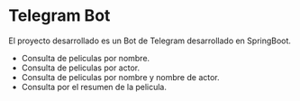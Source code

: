 # Telegram Bot

El proyecto desarrollado es un Bot de Telegram desarrollado en SpringBoot. 
- Consulta de peliculas por nombre.
- Consulta de peliculas por actor.
- Consulta de peliculas por nombre y nombre de actor.
- Consulta por el resumen de la pelicula.
